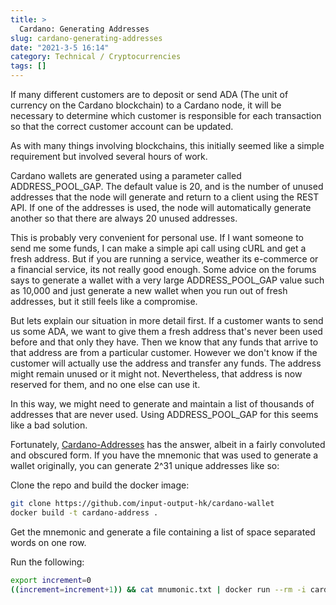```yaml
---
title: >
  Cardano: Generating Addresses
slug: cardano-generating-addresses
date: "2021-3-5 16:14"
category: Technical / Cryptocurrencies
tags: []
---
```


If many different customers are to deposit or send ADA (The unit of currency on the
Cardano blockchain) to a Cardano node, it will be necessary to determine which
customer is responsible for each transaction so that the correct customer
account can be updated.

As with many things involving blockchains, this initially seemed like a simple
requirement but involved several hours of work.

Cardano wallets are generated using a parameter called ADDRESS_POOL_GAP. The
default value is 20, and is the number of unused addresses that the node will
generate and return to a client using the REST API. If one of the addresses is
used, the node will automatically generate another so that there are always 20
unused addresses.

This is probably very convenient for personal use. If I want someone to send me
some funds, I can make a simple api call using cURL and get a fresh address.
But if you are running a service, weather its e-commerce or a financial
service, its not really good enough. Some advice on the forums says to generate
a wallet with a very large ADDRESS_POOL_GAP value such as 10,000 and just
generate a new wallet when you run out of fresh addresses, but it still
feels like a compromise.

But lets explain our situation in more detail first. If a customer wants to
send us some ADA, we want to give them a fresh address that's never been used
before and that only they have. Then we know that any funds that arrive to that
address are from a particular customer. However we don't know if the customer
will actually use the address and transfer any funds. The address might remain
unused or it might not. Nevertheless, that address is now reserved for them,
and no one else can use it.

In this way, we might need to generate and maintain a list of thousands of
addresses that are never used. Using ADDRESS_POOL_GAP for this seems like a bad
solution.

Fortunately,
[Cardano-Addresses](https://github.com/input-output-hk/cardano-addresses) has
the answer, albeit in a fairly convoluted and obscured form. If you have the
mnemonic that was used to generate a wallet originally, you can generate 2^31
unique addresses like so:

Clone the repo and build the docker image:

```bash
git clone https://github.com/input-output-hk/cardano-wallet
docker build -t cardano-address .
```

Get the mnemonic and generate a file containing a list of space separated words on one row.

Run the following:

```bash
export increment=0
((increment=increment+1)) && cat mnumonic.txt | docker run --rm -i cardano-address key from-recovery-phrase Shelley | docker run --rm -i cardano-address key child 1852H/1815H/0H/0/$increment | docker run --rm -i cardano-address key public --with-chain-code  | docker run --rm -i cardano-address address payment --network-tag testnet > payment.addr && cat payment.addr ;echo
```
